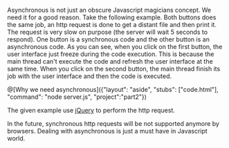 Asynchronous is not just an obscure Javascript magicians concept. We need it for a good reason. Take the following example. Both buttons does the same job, an http request is done to get a distant file and then print it. The request is very slow on purpose (the server will wait 5 seconds to respond). One button is a synchronous code and the other button is an asynchronous code. As you can see, when you click on the first button, the user interface just freeze during the code execution. This is because the main thread can't execute the code and refresh the user interface at the same time. When you click on the second button, the main thread finish its job with the user interface and then the code is executed.

@[Why we need asynchronous]({"layout": "aside", "stubs": ["code.html"], "command": "node server.js", "project":"part2"})

The given example use [jQuery](http://jquery.com/) to perform the http request.

In the future, synchronous http requests will be not supported anymore by browsers. Dealing with asynchronous is just a must have in Javascript world.